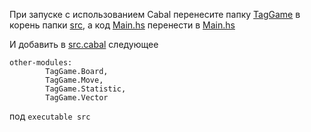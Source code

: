 При запуске с использованием Cabal перенесите папку [TagGame](./TagGame/) в корень папки [src](./../),
а код [Main.hs](./Main.hs) перенести в [Main.hs](./../Main.hs)

И добавить в [src.cabal](./../../src.cabal) следующее

```
other-modules:
        TagGame.Board,
        TagGame.Move,
        TagGame.Statistic,
        TagGame.Vector
```

под `executable src`